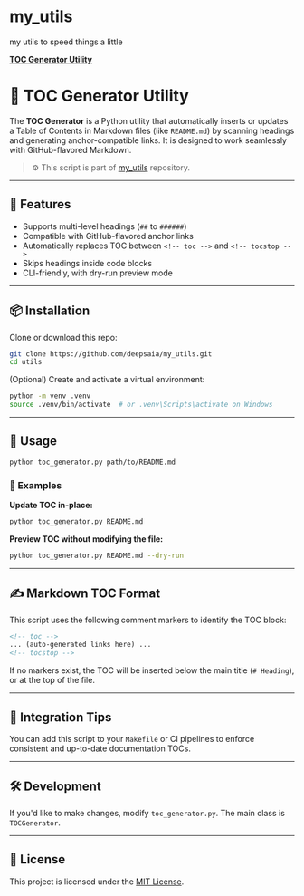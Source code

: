 # my_utils
my utils to speed things a little

<!-- toc -->
[**TOC Generator Utility**](#toc-generator-utility)
<!-- toc -->

# 🧰 TOC Generator Utility

The **TOC Generator** is a Python utility that automatically inserts or updates a Table of Contents in Markdown files (like `README.md`) by scanning headings and generating anchor-compatible links. It is designed to work seamlessly with GitHub-flavored Markdown.

> ⚙️ This script is part of [my_utils](https://github.com/deepsaia/my_utils) repository.

---

## 🚀 Features

- Supports multi-level headings (`##` to `######`)
- Compatible with GitHub-flavored anchor links
- Automatically replaces TOC between `<!-- toc -->` and `<!-- tocstop -->`
- Skips headings inside code blocks
- CLI-friendly, with dry-run preview mode

---

## 📦 Installation

Clone or download this repo:

```bash
git clone https://github.com/deepsaia/my_utils.git
cd utils
```

(Optional) Create and activate a virtual environment:

```bash
python -m venv .venv
source .venv/bin/activate  # or .venv\Scripts\activate on Windows
```

---

## 🧪 Usage

```bash
python toc_generator.py path/to/README.md
```

### 🧾 Examples

**Update TOC in-place:**
```bash
python toc_generator.py README.md
```

**Preview TOC without modifying the file:**
```bash
python toc_generator.py README.md --dry-run
```

---

## ✍️ Markdown TOC Format

This script uses the following comment markers to identify the TOC block:

```md
<!-- toc -->
... (auto-generated links here) ...
<!-- tocstop -->
```

If no markers exist, the TOC will be inserted below the main title (`# Heading`), or at the top of the file.

---

## 🔧 Integration Tips

You can add this script to your `Makefile` or CI pipelines to enforce consistent and up-to-date documentation TOCs.

---

## 🛠 Development

If you'd like to make changes, modify `toc_generator.py`. The main class is `TOCGenerator`.

---

## 📜 License

This project is licensed under the [MIT License](LICENSE).
```
